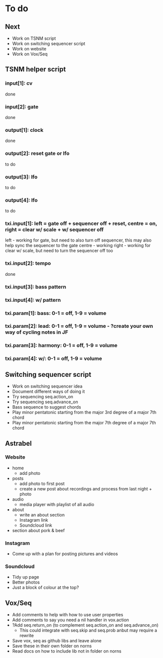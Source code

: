 # To do

## Next
- Work on TSNM script
- Work on switching sequencer script
- Work on website
- Work on Vox/Seq

## TSNM helper script
### input[1]:     cv
done
### input[2]:     gate
done
### output[1]:    clock
done
### output[2]:    reset gate or lfo
to do
### output[3]:    lfo
to do
### output[4]:    lfo
to do
### txi.input[1]: left = gate off + sequencer off + reset, centre = on, right = clear w/ scale + w/ sequencer off
left - working for gate, but need to also turn off sequencer, this may also help sync the sequencer to the gate
centre - working
right - working for clear w/ scale, but need to turn the sequencer off too
### txi.input[2]: tempo
done

### txi.input[3]: bass pattern
### txi.input[4]: w/ pattern
### txi.param[1]: bass: 0-1 = off, 1-9 = volume
### txi.param[2]: lead: 0-1 = off, 1-9 = volume - ?create your own way of cycling notes in JF
### txi.param[3]: harmony: 0-1 = off, 1-9 = volume
### txi.param[4]: w/: 0-1 = off, 1-9 = volume








## Switching sequencer script
- Work on switching sequencer idea
- Document different ways of doing it
- Try sequencing seq.action_on
- Try sequencing seq.advance_on
- Bass sequence to suggest chords
- Play minor pentatonic starting from the major 3rd degree of a major 7th chord
- Play minor pentatonic starting from the major 7th degree of a major 7th chord

## Astrabel
### Website
- home
  - add photo
- posts
  - add photo to first post
  - create a new post about recordings and process from last night + photo
- audio
  - media player with playlist of all audio
- about
  - write an about section
  - Instagram link
  - Soundcloud link
- section about pork & beef

### Instagram
- Come up with a plan for posting pictures and videos

### Soundcloud
- Tidy up page
- Better photos
- Just a block of colour at the top?

## Vox/Seq
- Add comments to help with how to use user properties
- Add comments to say you need a nil handler in vox.action
- ?Add seq.return_on (to complement seq.action_on and seq.advance_on)
  - This could integrate with seq.skip and seq.prob anbut may require a rewrite
- Save vox, seq as github libs and leave alone
- Save these in their own folder on norns
- Read docs on how to include lib not in folder on norns
